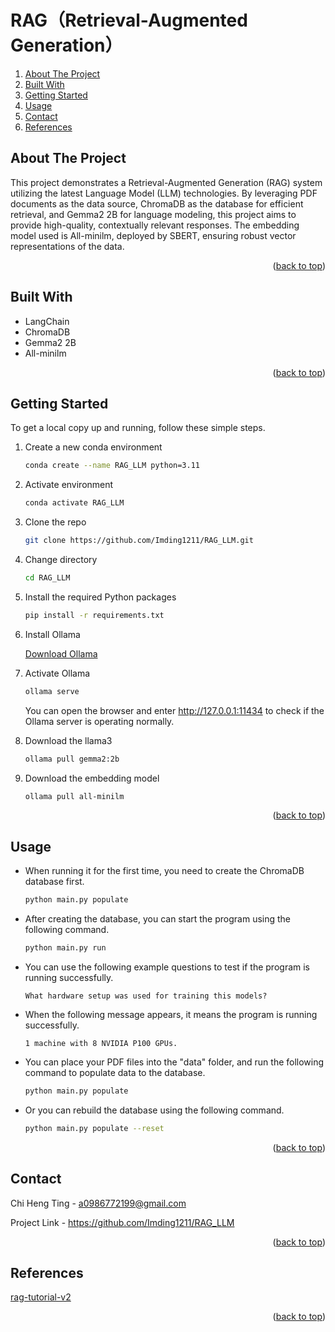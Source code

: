 <a id="readme-top"></a>
# RAG（Retrieval-Augmented Generation）


<ol>
  <li><a href="#about-the-project">About The Project</a></li>
  <li><a href="#built-with">Built With</a></li>
  <li><a href="#getting-started">Getting Started</a></li>
  <li><a href="#usage">Usage</a></li>
  <li><a href="#contact">Contact</a></li>
  <li><a href="#references">References</a></li>
</ol>

## About The Project

This project demonstrates a Retrieval-Augmented Generation (RAG) system utilizing the latest Language Model (LLM) technologies. By leveraging PDF documents as the data source, ChromaDB as the database for efficient retrieval, and Gemma2 2B for language modeling, this project aims to provide high-quality, contextually relevant responses. The embedding model used is All-minilm, deployed by SBERT, ensuring robust vector representations of the data.

<p align="right">(<a href="#readme-top">back to top</a>)</p>

## Built With

* LangChain
* ChromaDB
* Gemma2 2B
* All-minilm
  
<p align="right">(<a href="#readme-top">back to top</a>)</p>

## Getting Started

To get a local copy up and running, follow these simple steps.

1. Create a new conda environment
   ```sh
   conda create --name RAG_LLM python=3.11
   ```
   
2. Activate environment
   ```sh
   conda activate RAG_LLM
   ```

3. Clone the repo
   ```sh
   git clone https://github.com/Imding1211/RAG_LLM.git
   ```
   
4. Change directory
   ```sh
   cd RAG_LLM
   ```
   
5. Install the required Python packages
   ```sh
   pip install -r requirements.txt
   ```
   
6. Install Ollama

   [Download Ollama](https://ollama.com/download)

7. Activate Ollama
   ```sh
   ollama serve
   ```
   You can open the browser and enter http://127.0.0.1:11434 to check if the Ollama server is operating normally.

8. Download the llama3
   ```sh
   ollama pull gemma2:2b
   ```
   
9. Download the embedding model
   ```sh
   ollama pull all-minilm
   ```

<p align="right">(<a href="#readme-top">back to top</a>)</p>

## Usage

* When running it for the first time, you need to create the ChromaDB database first.
   ```sh
   python main.py populate
   ```

* After creating the database, you can start the program using the following command.
   ```sh
   python main.py run
   ```

* You can use the following example questions to test if the program is running successfully.
   ```
   What hardware setup was used for training this models?
   ```
   
* When the following message appears, it means the program is running successfully.
   ```
   1 machine with 8 NVIDIA P100 GPUs.
   ```
   
* You can place your PDF files into the "data" folder, and run the following command to populate data to the database.
   ```sh
   python main.py populate
   ```

* Or you can rebuild the database using the following command.
   ```sh
   python main.py populate --reset
  ```

<p align="right">(<a href="#readme-top">back to top</a>)</p>

## Contact

Chi Heng Ting - a0986772199@gmail.com

Project Link - https://github.com/Imding1211/RAG_LLM

<p align="right">(<a href="#readme-top">back to top</a>)</p>

## References

[rag-tutorial-v2](https://github.com/pixegami/rag-tutorial-v2)

<p align="right">(<a href="#readme-top">back to top</a>)</p>
